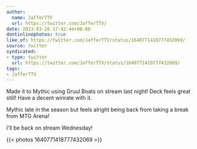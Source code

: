 ```yaml
---
author:
  name: JafferTTV
  url: https://twitter.com/JafferTTV/
date: 2023-03-28 17:42:44+00:00
dontinlinephotos: true
like_of: https://twitter.com/JafferTTV/status/1640771418777432069/
source: twitter
syndicated:
- type: twitter
  url: https://twitter.com/JafferTTV/status/1640771418777432069/
tags:
- JafferTTV
---
```


Made it to Mythic using Gruul Boats on stream last night! Deck feels great still! Have a decent winrate with it.



Mythic late in the season but feels alright being back from taking a break from MTG Arena! 



I'll be back on stream Wednesday! 

{{< photos 1640771418777432069 >}}